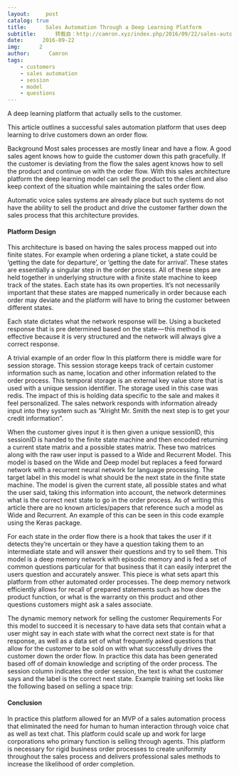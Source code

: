 ```yaml
---
layout:     post
catalog: true
title:      Sales Automation Through a Deep Learning Platform
subtitle:      转载自：http://camron.xyz/index.php/2016/09/22/sales-automation-through-a-deep-learning-platform/
date:      2016-09-22
img:      2
author:      Camron
tags:
    - customers
    - sales automation
    - session
    - model
    - questions
---
```











A deep learning platform that actually sells to the customer.

This article outlines a successful sales automation platform that uses deep learning to drive customers down an order flow.





Background
Most sales processes are mostly linear and have a flow. A good sales agent knows how to guide the customer down this path gracefully. If the customer is deviating from the flow the sales agent knows how to sell the product and continue on with the order flow. With this sales architecture platform the deep learning model can sell the product to the client and also keep context of the situation while maintaining the sales order flow.

Automatic voice sales systems are already place but such systems do not have the ability to sell the product and drive the customer farther down the sales process that this architecture provides.

#### Platform Design

This architecture is based on having the sales process mapped out into finite states. For example when ordering a plane ticket, a state could be ‘getting the date for departure’, or ‘getting the date for arrival’. These states are essentially a singular step in the order process. All of these steps are held together in underlying structure with a finite state machine to keep track of the states. Each state has its own properties. It’s not necessarily important that these states are mapped numerically in order because each order may deviate and the platform will have to bring the customer between different states.

Each state dictates what the network response will be. Using a bucketed response that is pre determined based on the state — this method is effective because it is very structured and the network will always give a correct response.



A trivial example of an order flow
In this platform there is middle ware for session storage. This session storage keeps track of certain customer information such as name, location and other information related to the order process. This temporal storage is an external key value store that is used with a unique session identifier. The storage used in this case was redis. The impact of this is holding data specific to the sale and makes it feel personalized. The sales network responds with information already input into they system such as “Alright Mr. Smith the next step is to get your credit information”.

When the customer gives input it is then given a unique sessionID, this sessionID is handed to the finite state machine and then encoded returning a current state matrix and a possible states matrix. These two matrices along with the raw user input is passed to a Wide and Recurrent Model. This model is based on the Wide and Deep model but replaces a feed forward network with a recurrent neural network for language processing. The target label in this model is what should be the next state in the finite state machine. The model is given the current state, all possible states and what the user said, taking this information into account, the network determines what is the correct next state to go in the order process. As of writing this article there are no known articles/papers that reference such a model as Wide and Recurrent. An example of this can be seen in this code example using the Keras package.

For each state in the order flow there is a hook that takes the user if it detects they’re uncertain or they have a question taking them to an intermediate state and will answer their questions and try to sell them. This model is a deep memory network with episodic memory and is fed a set of common questions particular for that business that it can easily interpret the users question and accurately answer. This piece is what sets apart this platform from other automated order processes. The deep memory network efficiently allows for recall of prepared statements such as how does the product function, or what is the warranty on this product and other questions customers might ask a sales associate.



The dynamic memory network for selling the customer
Requirements
For this model to succeed it is necessary to have data sets that contain what a user might say in each state with what the correct next state is for that response, as well as a data set of what frequently asked questions that allow for the customer to be sold on with what successfully drives the customer down the order flow. In practice this data has been generated based off of domain knowledge and scripting of the order process. The session column indicates the order session, the text is what the customer says and the label is the correct next state. Example training set looks like the following based on selling a space trip:

#### Conclusion

In practice this platform allowed for an MVP of a sales automation process that eliminated the need for human to human interaction through voice chat as well as text chat. This platform could scale up and work for large corporations who primary function is selling through agents. This platform is necessary for rigid business order processes to create uniformity throughout the sales process and delivers professional sales methods to increase the likelihood of order completion.

